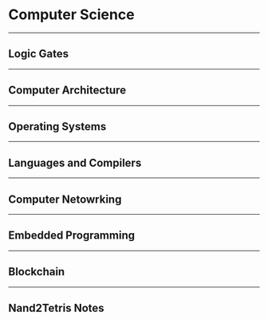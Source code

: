 # Computer Science

---
## Logic Gates


---
## Computer Architecture


---
## Operating Systems


---
## Languages and Compilers


---
## Computer Netowrking


---
## Embedded Programming


---
## Blockchain


---
## Nand2Tetris Notes